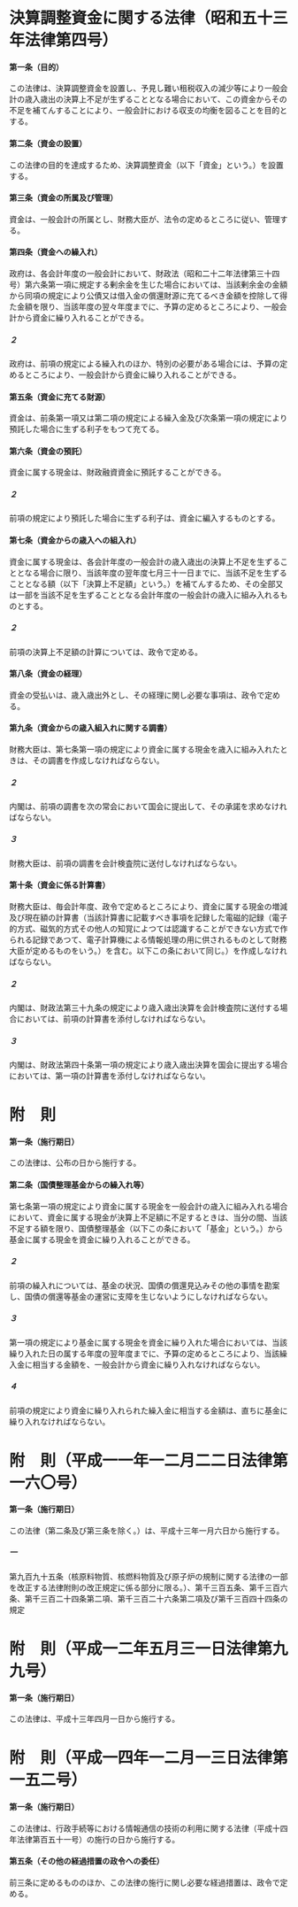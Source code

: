 # 決算調整資金に関する法律（昭和五十三年法律第四号）
#### 第一条（目的）
この法律は、決算調整資金を設置し、予見し難い租税収入の減少等により一般会計の歳入歳出の決算上不足が生ずることとなる場合において、この資金からその不足を補てんすることにより、一般会計における収支の均衡を図ることを目的とする。
#### 第二条（資金の設置）
この法律の目的を達成するため、決算調整資金（以下「資金」という。）を設置する。
#### 第三条（資金の所属及び管理）
資金は、一般会計の所属とし、財務大臣が、法令の定めるところに従い、管理する。
#### 第四条（資金への繰入れ）
政府は、各会計年度の一般会計において、財政法（昭和二十二年法律第三十四号）第六条第一項に規定する剰余金を生じた場合においては、当該剰余金の金額から同項の規定により公債又は借入金の償還財源に充てるべき金額を控除して得た金額を限り、当該年度の翌々年度までに、予算の定めるところにより、一般会計から資金に繰り入れることができる。
##### ２
政府は、前項の規定による繰入れのほか、特別の必要がある場合には、予算の定めるところにより、一般会計から資金に繰り入れることができる。
#### 第五条（資金に充てる財源）
資金は、前条第一項又は第二項の規定による繰入金及び次条第一項の規定により預託した場合に生ずる利子をもつて充てる。
#### 第六条（資金の預託）
資金に属する現金は、財政融資資金に預託することができる。
##### ２
前項の規定により預託した場合に生ずる利子は、資金に編入するものとする。
#### 第七条（資金からの歳入への組入れ）
資金に属する現金は、各会計年度の一般会計の歳入歳出の決算上不足を生ずることとなる場合に限り、当該年度の翌年度七月三十一日までに、当該不足を生ずることとなる額（以下「決算上不足額」という。）を補てんするため、その全部又は一部を当該不足を生ずることとなる会計年度の一般会計の歳入に組み入れるものとする。
##### ２
前項の決算上不足額の計算については、政令で定める。
#### 第八条（資金の経理）
資金の受払いは、歳入歳出外とし、その経理に関し必要な事項は、政令で定める。
#### 第九条（資金からの歳入組入れに関する調書）
財務大臣は、第七条第一項の規定により資金に属する現金を歳入に組み入れたときは、その調書を作成しなければならない。
##### ２
内閣は、前項の調書を次の常会において国会に提出して、その承諾を求めなければならない。
##### ３
財務大臣は、前項の調書を会計検査院に送付しなければならない。
#### 第十条（資金に係る計算書）
財務大臣は、毎会計年度、政令で定めるところにより、資金に属する現金の増減及び現在額の計算書（当該計算書に記載すべき事項を記録した電磁的記録（電子的方式、磁気的方式その他人の知覚によつては認識することができない方式で作られる記録であつて、電子計算機による情報処理の用に供されるものとして財務大臣が定めるものをいう。）を含む。以下この条において同じ。）を作成しなければならない。
##### ２
内閣は、財政法第三十九条の規定により歳入歳出決算を会計検査院に送付する場合においては、前項の計算書を添付しなければならない。
##### ３
内閣は、財政法第四十条第一項の規定により歳入歳出決算を国会に提出する場合においては、第一項の計算書を添付しなければならない。
# 附　則
#### 第一条（施行期日）
この法律は、公布の日から施行する。
#### 第二条（国債整理基金からの繰入れ等）
第七条第一項の規定により資金に属する現金を一般会計の歳入に組み入れる場合において、資金に属する現金が決算上不足額に不足するときは、当分の間、当該不足する額を限り、国債整理基金（以下この条において「基金」という。）から基金に属する現金を資金に繰り入れることができる。
##### ２
前項の繰入れについては、基金の状況、国債の償還見込みその他の事情を勘案し、国債の償還等基金の運営に支障を生じないようにしなければならない。
##### ３
第一項の規定により基金に属する現金を資金に繰り入れた場合においては、当該繰り入れた日の属する年度の翌年度までに、予算の定めるところにより、当該繰入金に相当する金額を、一般会計から資金に繰り入れなければならない。
##### ４
前項の規定により資金に繰り入れられた繰入金に相当する金額は、直ちに基金に繰り入れなければならない。
# 附　則（平成一一年一二月二二日法律第一六〇号）
#### 第一条（施行期日）
この法律（第二条及び第三条を除く。）は、平成十三年一月六日から施行する。
##### 一
第九百九十五条（核原料物質、核燃料物質及び原子炉の規制に関する法律の一部を改正する法律附則の改正規定に係る部分に限る。）、第千三百五条、第千三百六条、第千三百二十四条第二項、第千三百二十六条第二項及び第千三百四十四条の規定
# 附　則（平成一二年五月三一日法律第九九号）
#### 第一条（施行期日）
この法律は、平成十三年四月一日から施行する。
# 附　則（平成一四年一二月一三日法律第一五二号）
#### 第一条（施行期日）
この法律は、行政手続等における情報通信の技術の利用に関する法律（平成十四年法律第百五十一号）の施行の日から施行する。
#### 第五条（その他の経過措置の政令への委任）
前三条に定めるもののほか、この法律の施行に関し必要な経過措置は、政令で定める。
